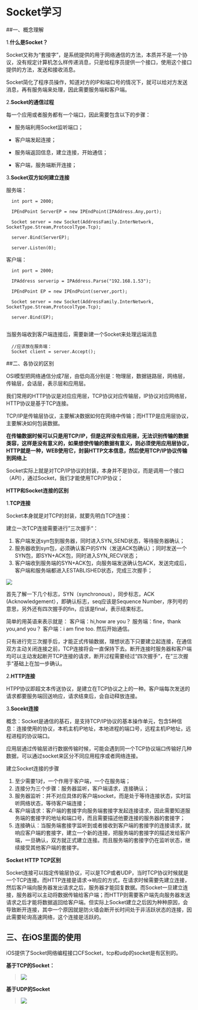 # Socket学习

##一、概念理解

1.**什么是Socket？**

Socket又称为“套接字”，是系统提供的用于网络通信的方法，本质并不是一个协议，没有规定计算机怎么样传递消息，只是给程序员提供一个接口，使用这个接口提供的方法，发送和接收消息。

Socket简化了程序员操作，知道对方的IP和端口号的情况下，就可以给对方发送消息，再有服务端来处理，因此需要服务端和客户端。

2.**Socket的通信过程**

每一个应用或者服务都有一个端口，因此需要包含以下的步骤：

* 服务端利用Socket监听端口；

* 客户端发起连接；

* 服务端返回信息，建立连接，开始通信；

* 客户端，服务端断开连接；

3.**Socket双方如何建立连接**

服务端：
``` obj-c
  int port = 2000;
  
  IPEndPoint ServerEP = new IPEndPoint(IPAddress.Any,port);
  
  Socket server = new Socket(AddressFamily.InterNetwork, SocketType.Stream,ProtocolType.Tcp);
  
  server.Bind(ServerEP);
  
  server.Listen(0);
```
客户端：
``` obj-c
  int port = 2000;
  
  IPAddress serverip = IPAddress.Parse("192.168.1.53");
  
  IPEndPoint EP = new IPEndPoint(server,port);
  
  Socket server = new Socket(AddressFamily.InterNetwork, SocketType.Stream,ProtocolType.Tcp);
  
  server.Bind(EP);
 
```
当服务端收到客户端连接后，需要新建一个Socket来处理远端消息
``` obj-c
  //应该放在服务端：
  Socket client = server.Accept();
```

##二、各协议的区别

OSI模型把网络通信分成7层，由低向高分别是：物理层，数据链路层，网络层，传输层，会话层，表示层和应用层。

我们常用的HTTP协议是对应应用层，TCP协议对应传输层，IP协议对应网络层，HTTP协议是基于TCP连接。

TCP/IP是传输层协议，主要解决数据如何在网络中传输；而HTTP是应用层协议，主要解决如何包装数据。

  **在传输数据时候可以只是用TCP/IP，但是这样没有应用层，无法识别传输的数据类容，这样是没有意义的，如果想使传输的数据有意义，则必须使用应用层协议，HTTP就是一种，WEB使用它，封装HTTP文本信息，然后使用TCP/IP协议传输到网络上**
  
  Socket实际上就是对TCP/IP协议的封装，本身并不是协议，而是调用一个接口（API），通过Socket，我们才能使用TCP/IP协议；

**HTTP和Socket连接的区别**

1.**TCP连接**

Socket本身就是对TCP的封装，就要先明白TCP连接：

建立一次TCP连接需要进行”三次握手“：

1. 客户端发送syn包到服务器，同时进入SYN_SEND状态，等待服务器确认；
2. 服务器收到syn包，必须确认客户的SYN（发送ACK包确认）；同时发送一个SYN包，即SYN+ACK包，同时进入SYN_RECV状态；
3. 客户端收到服务端的SYN+ACK包，向服务端发送确认包ACK，发送完成后，客户端和服务端都进入ESTABLISHED状态，完成三次握手；

![](tcp-三次握手.png)

首先了解一下几个标志，SYN（synchronous），同步标志，ACK (Acknowledgement），即确认标志，seq应该是Sequence Number，序列号的意思，另外还有四次握手的fin，应该是final，表示结束标志。

简单的用英语来表示就是：
客户端：hi,how are you？
服务端：fine，thank you,and you？
客户端：i am fine too.
然后开始通信。

只有进行完三次握手后，才能正式传输数据，理想状态下只要建立起连接，在通信双方主动关闭连接之前，TCP连接将会一直保持下去。断开连接时服务器和客户端均可以主动发起断开TCP连接的请求，断开过程需要经过“四次握手”，在”三次握手“基础上在加一步确认。

2.**HTTP连接**

HTPP协议即超文本传送协议，是建立在TCP协议之上的一种。客户端每次发送的请求都要服务端回送响应，请求结束后，会自动释放连接。

3.**Socekt连接**

概念：Socket是通信的基石，是支持TCP/IP协议的基本操作单元，包含5种信息：连接使用的协议，本机主机IP地址，本地进程的端口号，远程主机IP地址，远程进程的协议端口。

应用层通过传输层进行数据传输时候，可能会遇到同一个TCP协议端口传输好几种数据，可以通过socket来区分不同应用程序或者网络连接。

建立Socket连接的步骤
1. 至少需要1对，一个作用于客户端，一个在服务端；
2. 连接分为三个步骤：服务器监听，客户端请求，连接确认；
3. 服务器监听：并不对应具体的客户端socket，而是处于等待连接状态，实时监听网络状态，等待客户端连接；
4. 客户端请求：客户端的套接字向服务端套接字发起连接请求，因此需要知道服务端的套接字的地址和端口号，而且需要描述他要连接的服务器的套接字；
5. 连接确认：当服务端套接字监听到或者接收到客户端的套接字的连接请求，就响应客户端的套接字，建立一个新的连接，把服务端的套接字的描述发给客户端，一旦确认，双方就正式建立连接。而且服务端的套接字仍在监听状态，继续接受其他客户端的套接字。

**Socket HTTP TCP区别**

Socket连接可以指定传输层协议，可以是TCP或者UDP，当时TCP协议时候就是一个TCP连接。而HTTP连接是请求->响应的方式，在请求时候需要先建立连接，然后客户端向服务器发出请求之后，服务器才能回复数据。而Socket一旦建立连接，服务器可以主动将数据传输给客户端；而HTTP则需要客户端先向服务器发送请求之后才能将数据返回给客户端。但实际上Socket建立之后因为种种原因，会导致断开连接，其中一个原因就是防火墙会断开长时间处于非活跃状态的连接，因此需要轮询高速网络，这个连接是活跃的。


## 三、在iOS里面的使用

iOS提供了Socket网络编程接口CFSocket，tcp和udp的socket是有区别的。

**基于TCP的Socket：**
> ![](tcp_Socket.png)


**基于UDP的Socket**

> ![](udp_Socket.png)








```obj-c
  

```

